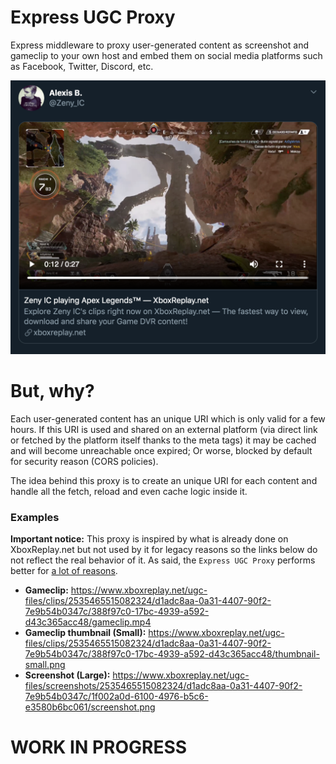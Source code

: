 # Express UGC Proxy

Express middleware to proxy user-generated content as screenshot and gameclip to your own host and embed them on social media platforms such as Facebook, Twitter, Discord, etc.

<img src="twitter-preview.png" width="520" />

# But, why?

Each user-generated content has an unique URI which is only valid for a few hours. If this URI is used and shared on an external platform (via direct link or fetched by the platform itself thanks to the meta tags) it may be cached and will become unreachable once expired; Or worse, blocked by default for security reason (CORS policies).

The idea behind this proxy is to create an unique URI for each content and handle all the fetch, reload and even cache logic inside it.

### Examples

**Important notice:** This proxy is inspired by what is already done on XboxReplay.net but not used by it for legacy reasons so the links below do not reflect the real behavior of it. As said, the `Express UGC Proxy` performs better for [a lot of reasons](https://i.redd.it/mgjvqsd2j8e31.jpg).

* **Gameclip:** https://www.xboxreplay.net/ugc-files/clips/2535465515082324/d1adc8aa-0a31-4407-90f2-7e9b54b0347c/388f97c0-17bc-4939-a592-d43c365acc48/gameclip.mp4
* **Gameclip thumbnail (Small):** https://www.xboxreplay.net/ugc-files/clips/2535465515082324/d1adc8aa-0a31-4407-90f2-7e9b54b0347c/388f97c0-17bc-4939-a592-d43c365acc48/thumbnail-small.png
* **Screenshot (Large):** https://www.xboxreplay.net/ugc-files/screenshots/2535465515082324/d1adc8aa-0a31-4407-90f2-7e9b54b0347c/1f002a0d-6100-4976-b5c6-e3580b6bc061/screenshot.png

# WORK IN PROGRESS
